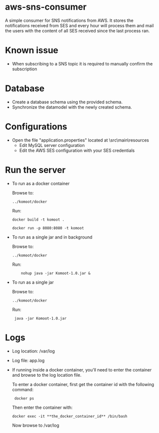 # aws-sns-consumer
A simple consumer for SNS notifications from AWS.
It stores the notifications received from SES and every hour will process them and mail the users with the content of all SES received since the last process ran.

# Known issue

- When subscribing to a SNS topic it is required to manually confirm the subscription

# Database
- Create a database schema using the provided schema.
- Synchronize the datamodel with the newly created schema.


# Configurations
- Open the file "application.properties" located at \src\main\resources
  - Edit MySQL server configuration
  - Edit the AWS SES configuration with your SES credentials


# Run the server
- To run as a docker container
	
  Browse to:
	
      ../komoot/docker

	Run:
	
      docker build -t komoot .
	
      docker run -p 8080:8080 -t komoot

- To run as a single jar and in background
		
    Browse to:
		
      ../komoot/docker

	 Run:
    
		  nohup java -jar Komoot-1.0.jar &
      

- To run as a single jar
		
    Browse to:
		
      ../komoot/docker

	Run:
		
       java -jar Komoot-1.0.jar

# Logs
	
- Log location: /var/log
	
- Log file: app.log

- If running inside a docker container, you'll need to enter the container and browse to the log location file.
	
  To enter a docker container, first get the container id with the following command:
	
       docker ps
	
  Then enter the container with:
	
      docker exec -it **the_docker_container_id** /bin/bash
	
  Now browse to /var/log
